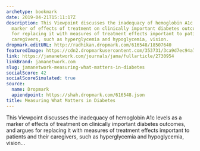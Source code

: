 ```yaml
---
archetype: bookmark
date: 2019-04-21T15:11:17Z
description: This Viewpoint discusses the inadequacy of hemoglobin A1c levels as a
  marker of effects of treatment on clinically important diabetes outcomes, and argues
  for replacing it with measures of treatment effects important to patients and their
  caregivers, such as hyperglycemia and hypoglycemia, vision.
dropmark.editURL: http://radhikan.dropmark.com/616548/18507640
featuredImage: https://cdn2.dropmarkusercontent.com/353731/3ca9d7ec94a7e2d6d7594cd6a5506435611f18291452de9523fa1659ddf4eae9/thumbnail/jama.jpg?Expires=1557430062&Signature=Cdvc~94nVEBNhWnS1z23Zr7PJMVDYkRRfWdCMAJwknYvNYLz7j9PnP9dhgH~1kLAvM35bGAJwOznwvrBCrRhdkARm~yIp43YjTuGuUEXFpf7OUFFtu778nY5yUSDnOHHJJLmhIfo8M~MhK6jtS1KMVuPzLE0mx7RLH1fO-4TIgh3woBKc1aH6t4CjGH65IKiZ-LnviINZIfSjYz-94mi9pML1Tf9IQvx7s2fJ639y~lzKpFQUV5s24ECpIu6DqjZw8gl2Fc4HtZHP-UvAE8KmfGkTOgUhQUYAgnhAtBPw5-nXYX174JsFXL2Di26ppBU-W4l9CKA9HfkQs4Frs2prg__&Key-Pair-Id=APKAITQYWVEN757ZA4KQ
link: https://jamanetwork.com/journals/jama/fullarticle/2730954
linkBrand: jamanetwork.com
slug: jamanetwork-measuring-what-matters-in-diabetes
socialScore: 42
socialScoreSimulated: true
source:
  name: Dropmark
  apiendpoint: https://shah.dropmark.com/616548.json
title: Measuring What Matters in Diabetes
---
```

This Viewpoint discusses the inadequacy of hemoglobin A1c levels as a marker of effects of treatment on clinically important diabetes outcomes, and argues for replacing it with measures of treatment effects important to patients and their caregivers, such as hyperglycemia and hypoglycemia, vision...